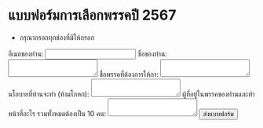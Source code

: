 # แบบฟอร์มการเลือกพรรคปี 2567
- กรุณากรอกทุกช่องที่มีให้กรอก
<!-- modify this form HTML and place wherever you want your form -->
<form
  action="https://formspree.io/f/mnqeyevj"
  method="POST"
>
  <label>
    อีเมลของท่าน:
    <input type="email" name="email">
  </label>
  <label>
    ชื่อของท่าน:
    <textarea name="name"></textarea>
  </label>
    <label>
    ชื่อพรรคที่ต้องการให้กา:
    <textarea name="upvote_name"></textarea>
  </label>
    <label>
    นโยบายที่ท่านจะทำ (ห้ามโกหก):
    <textarea name="upvote_terms"></textarea>
  </label>
    <label>
    ผู้ที่อยู่ในพรรคของท่านและทำหน้าที่อะไร รวมทั้งหมดต้องเป็น 10 คน:
    <textarea name="upvote_alluser"></textarea>
  </label>
  <!-- your other form fields go here -->
  <button type="submit">ส่งแบบฟอร์ม</button>
</form>
